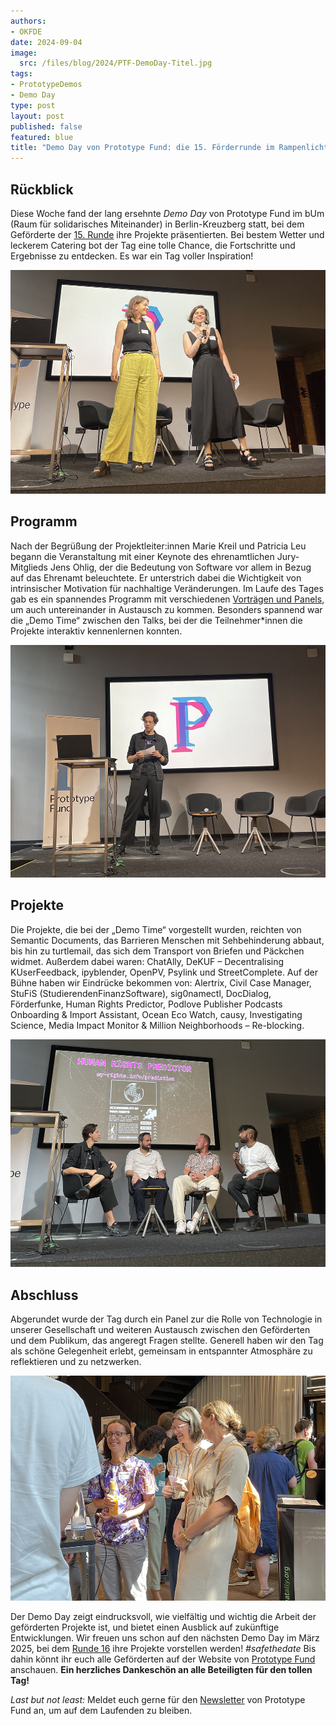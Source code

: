 ```yaml
---
authors:
- OKFDE
date: 2024-09-04
image: 
  src: /files/blog/2024/PTF-DemoDay-Titel.jpg
tags:
- PrototypeDemos
- Demo Day
type: post
layout: post
published: false
featured: blue
title: "Demo Day von Prototype Fund: die 15. Förderrunde im Rampenlicht"
---
```


##  Rückblick

Diese Woche fand der lang ersehnte *Demo Day* von Prototype Fund im bUm (Raum für solidarisches Miteinander) in Berlin-Kreuzberg statt, bei dem Geförderte der [15. Runde](https://prototypefund.de/projects/round-15/) ihre Projekte präsentierten. Bei bestem Wetter und leckerem Catering bot der Tag eine tolle Chance, die Fortschritte und Ergebnisse zu entdecken. Es war ein Tag voller Inspiration!

![Moderator Tobias Schmid auf der Bühne](/files/blog/2024/PTF-DemoDay-1.jpg)<br>

##  Programm

Nach der Begrüßung der Projektleiter:innen Marie Kreil und Patricia Leu begann die Veranstaltung mit einer Keynote des ehrenamtlichen Jury-Mitglieds Jens Ohlig, der die Bedeutung von Software vor allem in Bezug auf das Ehrenamt beleuchtete. Er unterstrich dabei die Wichtigkeit von intrinsischer Motivation für nachhaltige Veränderungen. Im Laufe des Tages gab es ein spannendes Programm mit verschiedenen [Vorträgen und Panels](https://prototypefund.de/demo-day/), um auch untereinander in Austausch zu kommen. Besonders spannend war die „Demo Time“ zwischen den Talks, bei der die Teilnehmer*innen die Projekte interaktiv kennenlernen konnten.

![Jens Ohlig auf der Bühne](/files/blog/2024/PTF-DemoDay-3.jpg)<br>

##  Projekte

Die Projekte, die bei der „Demo Time“ vorgestellt wurden, reichten von Semantic Documents, das Barrieren Menschen mit Sehbehinderung abbaut, bis hin zu turtlemail, das sich dem Transport von Briefen und Päckchen widmet. Außerdem dabei waren: ChatAlly, DeKUF – Decentralising KUserFeedback, ipyblender, OpenPV, Psylink und StreetComplete. Auf der Bühne haben wir Eindrücke bekommen von: Alertrix, Civil Case Manager, StuFiS (StudierendenFinanzSoftware), sig0namectl, DocDialog, Förderfunke, Human Rights Predictor, Podlove Publisher Podcasts Onboarding & Import Assistant, Ocean Eco Watch, causy, Investigating Science, Media Impact Monitor & Million Neighborhoods – Re-blocking.

![Johannes Twiefel (DocDialog), Benjamin Degenhart (Förderfunke) und Viraaj Akuthota (Human Rights Predictor) bei ihrem Panel](/files/blog/2024/PTF-DemoDay-4.jpg)<br>

##  Abschluss

Abgerundet wurde der Tag durch ein Panel zur die Rolle von Technologie in unserer Gesellschaft und weiteren Austausch zwischen den Geförderten und dem Publikum, das angeregt Fragen stellte. Generell haben wir den Tag als schöne Gelegenheit erlebt, gemeinsam in entspannter Atmosphäre zu reflektieren und zu netzwerken.

![Geschäftsführerin Henriette Litta und Petra Balint bei der Demo Time](/files/blog/2024/PTF-DemoDay-5.jpg)<br>

Der Demo Day zeigt eindrucksvoll, wie vielfältig und wichtig die Arbeit der geförderten Projekte ist, und bietet einen  Ausblick auf zukünftige Entwicklungen. Wir freuen uns schon auf den nächsten Demo Day im März 2025, bei dem [Runde 16](https://prototypefund.de/projects/round-16/) ihre Projekte vorstellen werden! *#safethedate* Bis dahin könnt ihr euch alle Geförderten auf der Website von [Prototype Fund](https://prototypefund.de/projects/) anschauen. **Ein herzliches Dankeschön an alle Beteiligten für den tollen Tag!**

*Last but not least:* Meldet euch gerne für den [Newsletter](https://prototypefund.de/newsletter/) von Prototype Fund an, um auf dem Laufenden zu bleiben.
